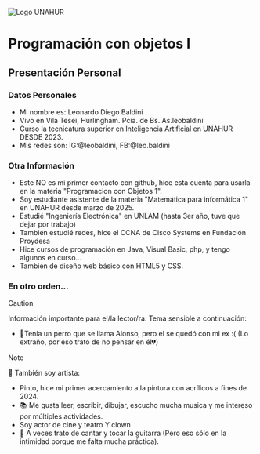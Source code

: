 ![Logo UNAHUR](./UNAHUR.png)

# Programación con objetos I
## Presentación Personal

### Datos Personales
- Mi nombre es: Leonardo Diego Baldini
- Vivo en Vila Tesei, Hurlingham. Pcia. de Bs. As.leobaldini
- Curso la tecnicatura superior en Inteligencia Artificial en UNAHUR DESDE 2023.
- Mis redes son: IG:@leobaldini, FB:@leo.baldini


### Otra Información
- Este NO es mi primer contacto con github, hice esta cuenta para usarla
  en la materia "Programacion con Objetos 1".
- Soy estudiante asistente de la materia "Matemática para informática 1" en UNAHUR desde marzo de 2025.
- Estudié "Ingeniería Electrónica" en UNLAM (hasta 3er año, tuve que dejar por trabajo)
- También estudié redes, hice el CCNA de Cisco Systems en Fundación Proydesa
- Hice cursos de programación en Java, Visual Basic, php, y tengo algunos en curso...
- También de diseño web básico con HTML5 y CSS.
  
### En otro orden...
> [!CAUTION]
> Información importante para el/la lector/ra:
> Tema sensible a continuación:
  - 🐶Tenía un perro que se llama Alonso, pero el se quedó con mi ex :( (Lo extraño, por eso
    trato de no pensar en él💔)
> [!NOTE]
> 🎨 También soy artista:
  - Pinto, hice mi primer acercamiento a la pintura con acrílicos a fines de 2024.
  - 📚 Me gusta leer, escribir, dibujar, escucho mucha musica y me intereso por múltiples actividades.
  - Soy actor de cine y teatro Y clown 
  - 🎵 A veces trato de cantar y tocar la guitarra (Pero eso sólo en la intimidad porque me falta mucha práctica).
